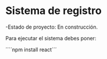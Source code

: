 <h1>Sistema de registro</h1>

-Estado de proyecto: En construcción.

Para ejecutar el sistema debes poner:

´´´´npm install react´´´
